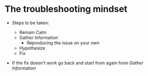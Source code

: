 # The troubleshooting mindset

- Steps to be taken:
   - Remain Calm
   - Gather Information
      - Reproducing the issue on your own
   - Hypothesize
   - Fix

- If the fix doesn't work go back and start from again from *Gather Information*
